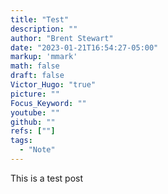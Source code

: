 ```yaml
---
title: "Test"
description: ""
author: "Brent Stewart"
date: "2023-01-21T16:54:27-05:00"
markup: 'mmark'
math: false
draft: false
Victor_Hugo: "true"
picture: ""
Focus_Keyword: ""
youtube: ""
github: ""
refs: [""]
tags:
  - "Note"
---
```


This is a test post